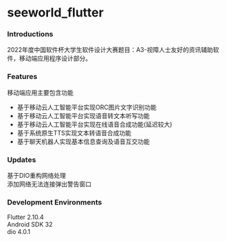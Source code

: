 # seeworld_flutter
### Introductions
2022年度中国软件杯大学生软件设计大赛题目：A3-视障人士友好的资讯辅助软件，移动端应用程序设计部分。

### Features
移动端应用主要包含功能
 - 基于移动云人工智能平台实现ORC图片文字识别功能  
 - 基于移动云人工智能平台实现语音转文本听写功能  
 - 基于移动云人工智能平台实现在线语音合成功能(延迟较大)  
 - 基于系统原生TTS实现文本转语音合成功能
 - 基于聊天机器人实现基本信息查询及语音互交功能

### Updates
基于DIO重构网络处理  
添加网络无法连接弹出警告窗口  

### Development Environments
Flutter 2.10.4  
Android SDK 32  
dio 4.0.1  


